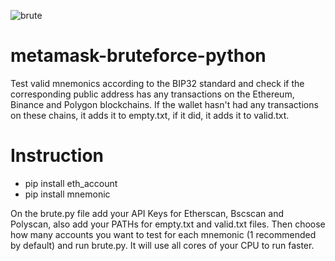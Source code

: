 ![brute](https://user-images.githubusercontent.com/68604388/232552949-1bd03b4a-2392-4007-8dd0-568bac6ae21a.PNG)
# metamask-bruteforce-python
Test valid mnemonics according to the BIP32 standard and check if the corresponding public address has any transactions on the Ethereum, Binance and Polygon blockchains. If the wallet hasn't had any transactions on these chains, it adds it to empty.txt, if it did, it adds it to valid.txt.

# Instruction
- pip install eth_account
- pip install mnemonic

On the brute.py file add your API Keys for Etherscan, Bscscan and Polyscan, also add your PATHs for empty.txt and valid.txt files. Then choose how many accounts you want to test for each mnemonic (1 recommended by default) and run brute.py. It will use all cores of your CPU to run faster.

